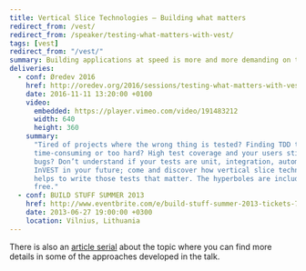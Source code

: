 ```yaml
---
title: Vertical Slice Technologies – Building what matters
redirect_from: /vest/
redirect_from: /speaker/testing-what-matters-with-vest/
tags: [vest]
redirect_from: "/vest/"
summary: Building applications at speed is more and more demanding on teams. You can deploy your whole infrastructure in a few minutes, but simple features still take days to build, and half an hour to run. With vertical slice technologies, you can reduce developoment time, increase quality, work more reliably with people using your code, and increase scenario coverrage while reducing how many tests you run. It's not a silver bullet, but at speed, you can't really see colours anyway.
deliveries:
  - conf: Øredev 2016
    href: http://oredev.org/2016/sessions/testing-what-matters-with-vest
    date: 2016-11-11 13:20:00 +0100
    video:
      embedded: https://player.vimeo.com/video/191483212
      width: 640
      height: 360
    summary: 
      "Tired of projects where the wrong thing is tested? Finding TDD too 
      time-consuming or too hard? High test coverage and your users still find 
      bugs? Don’t understand if your tests are unit, integration, automation?
      InVEST in your future; come and discover how vertical slice technology
      helps to write those tests that matter. The hyperboles are included for
      free."
  - conf: BUILD STUFF SUMMER 2013
    href: http://www.eventbrite.com/e/build-stuff-summer-2013-tickets-7050258513
    date: 2013-06-27 19:00:00 +0300
    location: Vilnius, Lithuania
---
```

There is also an [article serial](https://serialseb.com/serials/vest-redux/) about the topic where you can find more details in some of the approaches developed in the talk.
